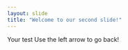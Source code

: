 ```yaml
---
layout: slide
title: "Welcome to our second slide!"
---
```

Your test 
Use the left arrow to go back! 
